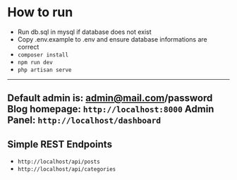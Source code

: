# How to run
- Run db.sql in mysql if database does not exist
- Copy .env.example to .env and ensure database informations are correct
- ```composer install```
- ```npm run dev```
- ```php artisan serve```

------------
Default admin is: admin@mail.com/password
Blog homepage: ```http://localhost:8000```
Admin Panel: ```http://localhost/dashboard```
------------
## Simple REST Endpoints
- ```http://localhost/api/posts```
- ```http://localhost/api/categories```
